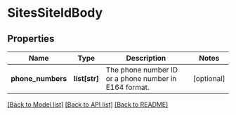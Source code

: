# SitesSiteIdBody

## Properties
Name | Type | Description | Notes
------------ | ------------- | ------------- | -------------
**phone_numbers** | **list[str]** | The phone number ID or a phone number in E164 format. | [optional] 

[[Back to Model list]](../README.md#documentation-for-models) [[Back to API list]](../README.md#documentation-for-api-endpoints) [[Back to README]](../README.md)

